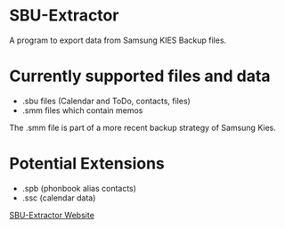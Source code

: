 # SBU-Extractor
A program to export data from Samsung KIES Backup files.

# Currently supported files and data

- .sbu files (Calendar and ToDo, contacts, files)
- .smm files which contain memos

The .smm file is part of a more recent backup strategy of Samsung Kies.

# Potential Extensions
- .spb (phonbook alias contacts)
- .ssc (calendar data)

<a href="https://www.lord-luncher.de/">SBU-Extractor Website</a>
